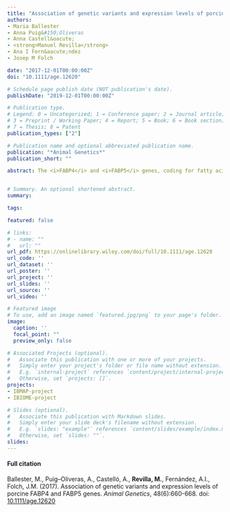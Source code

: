 ```yaml
---
title: "Association of genetic variants and expression levels of porcine FABP4 and FABP5 genes"
authors:
- Maria Ballester
- Anna Puig&#150;Oliveras
- Anna Castell&oacute;
- <strong>Manuel Revilla</strong>
- Ana I Fern&aacute;ndez
- Josep M Folch

date: "2017-12-01T00:00:00Z"
doi: "10.1111/age.12620"

# Schedule page publish date (NOT publication's date).
publishDate: "2019-12-01T00:00:00Z"

# Publication type.
# Legend: 0 = Uncategorized; 1 = Conference paper; 2 = Journal article;
# 3 = Preprint / Working Paper; 4 = Report; 5 = Book; 6 = Book section;
# 7 = Thesis; 8 = Patent
publication_types: ["2"]

# Publication name and optional abbreviated publication name.
publication: "*Animal Genetics*"
publication_short: ""

abstract: The <i>FABP4</i> and <i>FABP5</i> genes, coding for fatty acid transport proteins, have long been studied as positional candidate genes for SSC4 QTL affecting fat deposition and composition traits in pigs. Polymorphisms in these genes, <i>FABP4:g.2634_2635insC</i> and <i>FABP5:g.3000T&gt;G</i>, have previously been associated with fatness traits in an Iberian by Landrace cross (IBMAP). The aim of the present work was to evaluate the functional implication of these genetic variants. For this purpose, <i>FABP4</i> and <i>FABP5</i> mRNA expression levels in 114 BC1_LD animals (25% Iberian x 75% Landrace) were analyzed using real&#150;time quantitative PCR in backfat and muscle. <i>FABP4</i> gene expression in backfat, but not in muscle, was associated with <i>FABP4:g.2634_2635insC</i>. In contrast, <i>FABP5:g.3000T&gt;G</i> was not associated with gene expression levels. An expression&#150;based genome&#150;wide association study highlighted the <i>FABP4:g.2634_2635insC</i> polymorphism as the polymorphism most associated with <i>FABP4</i> gene expression in backfat. Furthermore, other genomic regions associated in trans with the mRNA expression of <i>FABP4</i> in backfat and <i>FABP5</i> in muscle were also identified. Finally, two putative transcription binding sites for PPARG and NR4A2 may be affected by the <i>FABP4:g.2634_2635insC</i> polymorphism, modifying <i>FABP4</i> gene expression. Our results reinforce <i>FABP4</i> as a candidate gene for fatness traits on SSC4.


# Summary. An optional shortened abstract.
summary: 

tags:

featured: false

# links:
# - name: ""
#   url: ""
url_pdf: https://onlinelibrary.wiley.com/doi/full/10.1111/age.12620
url_code: ''
url_dataset: ''
url_poster: ''
url_project: ''
url_slides: ''
url_source: ''
url_video: ''

# Featured image
# To use, add an image named `featured.jpg/png` to your page's folder. 
image:
  caption: ''
  focal_point: ""
  preview_only: false

# Associated Projects (optional).
#   Associate this publication with one or more of your projects.
#   Simply enter your project's folder or file name without extension.
#   E.g. `internal-project` references `content/project/internal-project/index.md`.
#   Otherwise, set `projects: []`.
projects: 
- IBMAP-project
- IBIOME-project

# Slides (optional).
#   Associate this publication with Markdown slides.
#   Simply enter your slide deck's filename without extension.
#   E.g. `slides: "example"` references `content/slides/example/index.md`.
#   Otherwise, set `slides: ""`.
slides: 
---
```


<div class="article-style">
  <h4 id=full-citation">Full citation</h4>
<p>
  Ballester, M., Puig&#150;Oliveras, A., Castell&oacute;, A., <strong>Revilla, M.</strong>, Fern&aacute;ndez, A.I., Folch, J.M. (2017). Association of genetic variants and expression levels of porcine FABP4 and FABP5 genes. <em>Animal Genetics</em>, 48(6):660-668. doi: <a href="https://doi.org/10.1111/age.12620" target="_blank">10.1111/age.12620</a>  
  </p>
</div>
